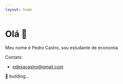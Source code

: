 ```yaml
---
layout: home
---
```


# Olá 👋

Meu nome é Pedro Castro, sou estudante de economia

Contato:

- [pdesacastro@gmail.com](mailto:pdesacastro@gmail.com)

🔨 building...
